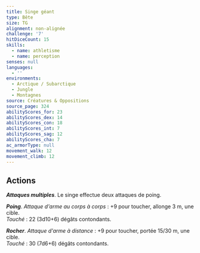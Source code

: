 ```yaml
---
title: Singe géant
type: Bête
size: TG
alignment: non-alignée
challenge: '7'
hitDiceCount: 15
skills:
  - name: athletisme
  - name: perception
senses: null
languages:
  - ''
environments:
  - Arctique / Subarctique
  - Jungle
  - Montagnes
source: Créatures & Oppositions
source_page: 324
abilityScores_for: 23
abilityScores_dex: 14
abilityScores_con: 18
abilityScores_int: 7
abilityScores_sag: 12
abilityScores_cha: 7
ac_armorType: null
movement_walk: 12
movement_climb: 12
---
```

## Actions
_**Attaques multiples**_. Le singe effectue deux attaques de poing.

_**Poing**_. _Attaque d'arme au corps à corps_ : +9 pour toucher, allonge 3 m, une cible.  
_Touché_ : 22 (3d10+6) dégâts contondants.

_**Rocher**_. _Attaque d'arme à distance_ : +9 pour toucher, portée 15/30 m, une cible.  
_Touché_ : 30 (7d6+6) dégâts contondants.
